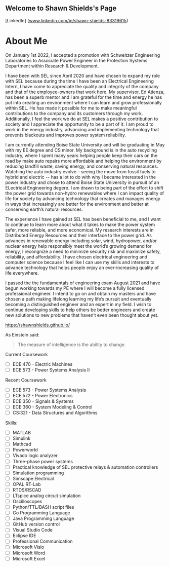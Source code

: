 ## Welcome to Shawn Shields's Page

[LinkedIn] (www.linkedin.com/in/shawn-shields-83319615)

# About Me

On January 1st 2022, I accepted a promotion with Schweitzer Engineering Laboratories to Associate Power Engineer in the Protection Systems Department within Research & Development.

I have been with SEL since April 2020 and have chosen to expand my role with SEL because during the time I have been an Electrical Engineering Intern, I have come to appreciate the quality and integrity of the company and that of the employee-owners that work here. My supervisor, Ed Atienza, has been a superb mentor and I am grateful for the time and energy he has put into creating an environment where I can learn and grow professionally within SEL. He has made it possible for me to make meaningful contributions to the company and its customers through my work. Additionally, I feel the work we do at SEL makes a positive contribution to society and I appreciate the opportunity to be a part of it. I am proud to work in the energy industry, advancing and implementing technology that prevents blackouts and improves power system reliability. 

I am currently attending Boise State University and will be graduating in May with my EE degree and CS minor. My background is in the auto recycling industry, where I spent many years helping people keep their cars on the road by make auto repairs more affordable and helping the environment by reducing landfill waste, saving energy, and conserving natural resources. Watching the auto industry evolve – seeing the move from fossil fuels to hybrid and electric -- has a lot to do with why I became interested in the power industry and chose to attend Boise State University in pursuit of an ELectrical Engineering degere. I am drawn to being part of the effort to shift the power grid towards non-hydro renewables where I can impact quality of life for society by advancing technology that creates and manages energy in ways that increasingly are better for the environment and better at conserving earth’s natural resources. 

The experience I have gained at SEL has been beneficial to me, and I want to continue to learn more about what it takes to make the power system safer, more reliable, and more economical. My research interests are in Distributed Energy Resources and their interface to the power grid.  As advances in renewable energy including solar, wind, hydropower, and/or nuclear energy help responsibly meet the world’s growing demand for energy, I recongnize a need to minimize security risk and maximize safety, reliability, and affordability. I have chosen electrical engineering and computer science because I feel like I can use my skills and interests to advance technology that helps people enjoy an ever-increasing quality of life everywhere.

I passed the the fundamentals of engineering exam August 2021 and have begun working towards my PE where I will become a fully licensed professional engineer. I intend to go on and obtain my masters and have chosen a path making lifelong learning my life’s pursuit and eventually becoming a distinguished engineer and an expert in my field. I wish to continue developing skills to help others be better engineers and create new solutions to new problems that haven’t even been thought about yet.

https://shawnshields.github.io/

As Einstein said:
>The measure of intelligence 
>is the ability to change.

Current Coursework
- [ ] ECE:470 - Electric Machines 
- [ ] ECE:573 - Power Systems Analysis II

Recent Coursework
- [ ] ECE:573 - Power Systems Analysis
- [ ] ECE:572 - Power Electronics
- [ ] ECE:350 - Signals & Systems
- [ ] ECE:360 - System Modeling & Control
- [ ] CS:321 - Data Structures and Algorithms

Skills:
- [ ] MATLAB
- [ ] Simulink
- [ ] Mathcad
- [ ] Powerworld
- [ ] Vivado logic analyzer
- [ ] Three-phase power systems
- [ ] Practical knowledge of SEL protective relays & automation controllers
- [ ] Simulation programming
- [ ] Simscape Electrical
- [ ] OPAL RT-Lab
- [ ] RTDS/RSCAD
- [ ] LTspice analog circuit simulation
- [ ] Oscilloscopes
- [ ] Python/TTL/BASH script files
- [ ] Go Programming Language
- [ ] Java Programming Language
- [ ] GitHub version control
- [ ] Visual Studio Code
- [ ] Eclipse IDE
- [ ] Professional Communication
- [ ] Microsoft Visio
- [ ] Microsoft Word
- [ ] Microsoft Excel
